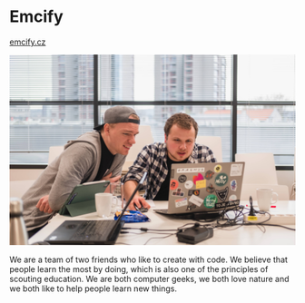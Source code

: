 # Emcify
[emcify.cz](https://emcify.cz/en/)

![banner](/img/banner.jpg)

We are a team of two friends who like to create with code. We believe that people learn the most by doing, which is also one of the principles of scouting education. We are both computer geeks, we both love nature and we both like to help people learn new things.
